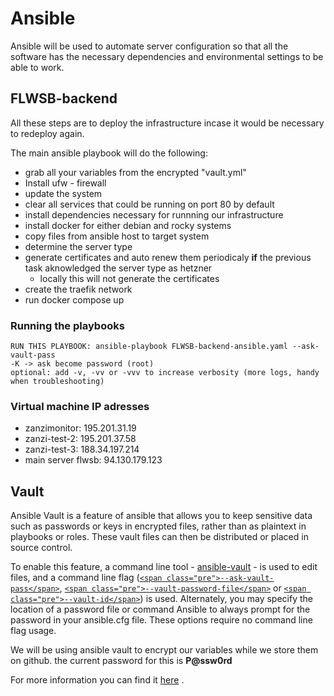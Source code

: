 # Ansible

Ansible will be used to automate server configuration so that all the software has the necessary dependencies and environmental settings to be able to work.

## FLWSB-backend

All these steps are to deploy the infrastructure incase it would be necessary to redeploy again.

The main ansible playbook will do the following:

* grab all your variables from the encrypted "vault.yml"
* Install ufw - firewall
* update the system
* clear all services that could be running on port 80 by default
* install dependencies necessary for runnning our infrastructure
* install docker for either debian and rocky systems
* copy files from ansible host to target system
* determine the server type
* generate certificates and auto renew them periodicaly **if** the previous task aknowledged the server type as hetzner
  * locally this will not generate the certificates
* create the traefik network
* run docker compose up

### Running the playbooks

```
RUN THIS PLAYBOOK: ansible-playbook FLWSB-backend-ansible.yaml --ask-vault-pass
-K -> ask become password (root)
optional: add -v, -vv or -vvv to increase verbosity (more logs, handy when troubleshooting)

```

### Virtual machine IP adresses

* zanzimonitor: 195.201.31.19
* zanzi-test-2: 195.201.37.58
* zanzi-test-3: 188.34.197.214
* main server flwsb: 94.130.179.123

## Vault

Ansible Vault is a feature of ansible that allows you to keep sensitive data such as passwords or keys in encrypted files, rather than as plaintext in playbooks or roles. These vault files can then be distributed or placed in source control.

To enable this feature, a command line tool - [ansible-vault](https://docs.ansible.com/ansible/2.9/cli/ansible-vault.html#ansible-vault) - is used to edit files, and a command line flag ([`<span class="pre">--ask-vault-pass</span>`](https://docs.ansible.com/ansible/2.9/cli/ansible-playbook.html#cmdoption-ansible-playbook-ask-vault-pass), [`<span class="pre">--vault-password-file</span>`](https://docs.ansible.com/ansible/2.9/cli/ansible-playbook.html#cmdoption-ansible-playbook-vault-password-file) or [`<span class="pre">--vault-id</span>`](https://docs.ansible.com/ansible/2.9/cli/ansible-playbook.html#cmdoption-ansible-playbook-vault-id)) is used. Alternately, you may specify the location of a password file or command Ansible to always prompt for the password in your ansible.cfg file. These options require no command line flag usage.

We will be using ansible vault to encrypt our variables while we store them on github. the current password for this is **P@ssw0rd**

For more information you can find it [here](https://docs.ansible.com/ansible/2.9/user_guide/vault.html) .
